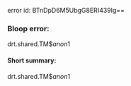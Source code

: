 error id: BTnDpD6M5UbgG8ERI439Ig==
### Bloop error:

drt.shared.TM$$anon$1
#### Short summary: 

drt.shared.TM$$anon$1